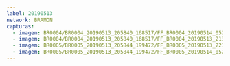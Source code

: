 ```yaml
---
label: 20190513
network: BRAMON
capturas:
  - imagem: BR0004/BR0004_20190513_205840_168517/FF_BR0004_20190514_052930_445_0611584.fits_maxpixel.jpg
  - imagem: BR0004/BR0004_20190513_205840_168517/FF_BR0004_20190513_213327_918_0041472.fits_maxpixel.jpg
  - imagem: BR0005/BR0005_20190513_205844_199472/FF_BR0005_20190513_221301_209_0083968.fits_maxpixel.jpg
  - imagem: BR0005/BR0005_20190513_205844_199472/FF_BR0005_20190514_052233_194_0567296.fits_maxpixel.jpg
---
```

